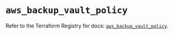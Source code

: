 # `aws_backup_vault_policy`

Refer to the Terraform Registry for docs: [`aws_backup_vault_policy`](https://registry.terraform.io/providers/hashicorp/aws/5.82.1/docs/resources/backup_vault_policy).

